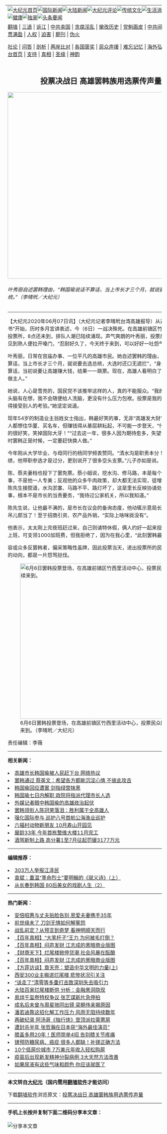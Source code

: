 <a name="1" id="1" target="_blank"></a><span id="1"></span>
<table align=center border="0"><tr><td colspan="2" VALIGN=TOP><a href="https://github.com/hknjtw322/djy/blob/master/gb/nf1351518.md#1"><img src="https://raw.githubusercontent.com/hknjtw322/www/master/t/djy/1.jpg" title="大纪元首页" alt="大纪元首页"></a><a href="https://github.com/hknjtw322/djy/blob/master/gb/n24hr.md#1"><img src="https://raw.githubusercontent.com/hknjtw322/www/master/t/djy/3.jpg" title="国际新闻" alt="国际新闻"></a><a href="https://github.com/hknjtw322/djy/blob/master/gb/nsc413.md#1"><img src="https://raw.githubusercontent.com/hknjtw322/www/master/t/djy/4.jpg" title="大陆新闻" alt="大陆新闻"></a><a href="https://github.com/hknjtw322/djy/blob/master/gb/news392.md#1"><img src="https://raw.githubusercontent.com/hknjtw322/www/master/t/djy/5.jpg" title="大纪元评论" alt="大纪元评论"></a><a href="https://github.com/hknjtw322/djy/blob/master/gb/news2007.md#1"><img src="https://raw.githubusercontent.com/hknjtw322/www/master/t/djy/6.jpg" title="传统文化" alt="传统文化"></a><a href="https://github.com/hknjtw322/djy/blob/master/gb/news2008.md#1"><img src="https://raw.githubusercontent.com/hknjtw322/www/master/t/djy/7.jpg" title="生活消费" alt="生活消费"></a><a href="https://github.com/hknjtw322/djy/blob/master/gb/ncyule.md#1"><img src="https://raw.githubusercontent.com/hknjtw322/www/master/t/djy/8.jpg" title="娱乐休闲" alt="娱乐休闲"></a><a href="https://github.com/hknjtw322/djy/blob/master/gb/nsc1002.md#1"><img src="https://raw.githubusercontent.com/hknjtw322/www/master/t/djy/9.jpg" title="健康" alt="健康"></a><a href="https://github.com/hknjtw322/djy/blob/master/gb/nf6092.md#1"><img src="https://raw.githubusercontent.com/hknjtw322/www/master/t/djy/10a.jpg" title="独家" alt="独家"></a><a href="https://github.com/hknjtw322/djy/blob/master/gb/nf4514.md#1"><img src="https://raw.githubusercontent.com/hknjtw322/www/master/t/djy/12a.jpg" title="头条要闻" alt="头条要闻"></a></td></tr>
<tr><td colspan="2" VALIGN=TOP><a target="_blank" href="https://github.com/hknjtw322/www/blob/master/README.md?zsrh#1">翻墙</a> | <a target="_blank" href="https://github.com/hknjtw322/djy/blob/master/gb/nf5657.md#1">三退</a> | <a target="_blank" href="https://github.com/hknjtw322/djy/blob/master/gb/nf6124.md#1">诉江</a> | <a target="_blank" href="https://github.com/hknjtw322/djy/blob/master/gb/nf1176117.md#1">中共卖国</a> | <a target="_blank" href="https://github.com/hknjtw322/djy/blob/master/gb/nf5773.md#1">贪腐淫乱</a> | <a target="_blank" href="https://github.com/hknjtw322/djy/blob/master/gb/nf1176115.md#1">窜改历史</a> | <a target="_blank" href="https://github.com/hknjtw322/djy/blob/master/gb/nf1176107.md#1">党魁画皮</a> | <a target="_blank" href="https://github.com/hknjtw322/djy/blob/master/gb/nf1320400.md#1">中共间谍</a> | <a target="_blank" href="https://github.com/hknjtw322/djy/blob/master/gb/nf1176114.md#1">破坏传统</a> | <a target="_blank" href="https://github.com/hknjtw322/ntdtv/blob/master/gb/prog447_1.md#1">恶贯满盈</a> | <a target="_blank" href="https://github.com/hknjtw322/djy/blob/master/gb/ncid278.md#1">人权</a> | <a target="_blank" href="https://github.com/hknjtw322/djy/blob/master/gb/nf1176111.md#1">迫害</a> | <a target="_blank" href="https://gitlab.com/szzdlab/mh-qikan/blob/master/README.md#1">期刊</a> | <a target="_blank" href="https://github.com/hknjtw322/djy/blob/master/gb/nf5562.md#1">伪火</a></p><p><a target="_blank" href="https://github.com/hknjtw322/djy/blob/master/gb/9p.md#1">社论</a> | <a target="_blank" href="https://github.com/hknjtw322/djy/blob/master/gb/nf4378.md#1">问答</a> | <a target="_blank" href="https://github.com/hknjtw322/djy/blob/master/gb/nf5792.md#1">剖析</a> | <a target="_blank" href="https://github.com/hknjtw322/djy/blob/master/gb/nf5735.md#1">两岸比对</a> | <a target="_blank" href="https://github.com/hknjtw322/djy/blob/master/gb/nf6119.md#1">各国褒奖</a> | <a target="_blank" href="https://github.com/hknjtw322/djy/blob/master/gb/nf6120.md#1">民众声援</a> | <a target="_blank" href="https://github.com/hknjtw322/djy/blob/master/gb/nf1188594.md#1">难忘记忆</a> | <a target="_blank" href="https://github.com/hknjtw322/djy/blob/master/gb/nf3180.md#1">海外弘传</a> | <a target="_blank" href="https://github.com/hknjtw322/djy/blob/master/gb/nf5410.md#1">万人上访</a> | <a target="_blank" href="https://github.com/hknjtw322/www/blob/master/README.md?zsrh#1">平台首页</a> | <a target="_blank" href="https://github.com/hknjtw322/djy/blob/master/gb/nf4386.md#1">支持</a> | <a target="_blank" href="https://github.com/hknjtw322/djy/blob/master/gb/nf4389.md#1">真相</a> | <a target="_blank" href="https://github.com/hknjtw322/djy/blob/master/gb/nf5790.md#1">圣缘</a> | <a target="_blank" href="https://github.com/hknjtw322/djy/blob/master/gb/nf4786.md#1">神韵</a></td></tr>
<tr><td VALIGN=TOP width="626"><h2 align=center>投票决战日  高雄罢韩族用选票传声量</h2>
<img width="600" src="https://i.epochtimes.com/assets/uploads/2020/06/ab429a25d86f624b1968d00ae5039f84-600x400.jpg" />
<h6>叶秀丽自述罢韩理由，“韩国瑜说话不算话，当上市长才三个月，就说要去选总统。”（李晴玳／大纪元）
</h6>
<hr>
<p>【大纪元2020年06月07日讯】（大纪元记者李晴玳台湾<ahref="https://github.com/hknjtw322/djy/blob/master/gb/tag/%E9%AB%98%E9%9B%84.md#1">高雄</a>报导）从送出“<ahref="https://github.com/hknjtw322/djy/blob/master/gb/tag/%E7%BD%A2%E9%9F%A9.md#1">罢韩</a>提议书”开始，历时多月宣讲表述，今（6日）一战决殊死。在<ahref="https://github.com/hknjtw322/djy/blob/master/gb/tag/%E9%AB%98%E9%9B%84.md#1">高雄</a>前镇区竹西里活动中心<ahref="https://github.com/hknjtw322/djy/blob/master/gb/tag/%E6%8A%95%E7%A5%A8.md#1">投票</a>所，8点还未到，排队人潮已陆续涌现。声气爽朗的叶秀丽，投票后步出大门，见到熟人便拉开嗓门，“忍耐好久了，今天终于来到，可以好好一吐怨气。”</p>
<p>叶秀丽，日常在宫庙办事、一位平凡的高雄市民。她自述<ahref="https://github.com/hknjtw322/djy/blob/master/gb/tag/%E7%BD%A2%E9%9F%A9.md#1">罢韩</a>的理由，“韩国瑜说话不算话，当上市长才三个月，就说要去选总统，大选时还口无遮拦”，“身为执政者讲话算话，当初说要让高雄赚大钱，结果一一跳票。现在，高雄人看明白了，自己要当家做主人。”</p>
<p>她说，人心是雪亮的，国民党不该推举这样的人，真的不能服众。“我的眼睛有在看，头脑有在想，我不会随便给人洗脑，更没有什么压力包袱。<ahref="https://github.com/hknjtw322/djy/blob/master/gb/tag/%E6%8A%95%E7%A5%A8.md#1">投票</a>是我的自由，现在他得接受别人的考验。”她坚定说道。</p>
<p>现年54岁的制造业主翁姓女士指出，韩最好笑的事，无非“高雄<ahref="https://github.com/hknjtw322/djy/blob/master/gb/tag/%E5%8F%91%E5%A4%A7%E8%B4%A2.md#1">发大财</a>”！她强调，人人都想住华厦、买名车，但赚钱得从基层耕耘起，不可能一步登天，“什么穿云箭，真的很好笑，笑掉国际大牙！”“过去这一年，很多人因为期待愈多，失望也就愈大，此时罢韩正是时候，一定要赶快换人做。”</p>
<p>今年刚从大学毕业、与母同行的杨同学频表赞同。“清水沟是职责本分！根本算不上政绩，他带职参选才是过分，更别说开了很多空头支票。”儿子亦如是说。</p>
<p>陈、蔡夫妻档也投下了<ahref="https://github.com/hknjtw322/djy/blob/master/gb/tag/%E7%BD%A2%E5%85%8D.md#1">罢免</a>票。蔡小姐说，挖水沟、修马路，本是每个市长都会做的事，不是他一人专美；反观他的众多牛肉政策，却大都无法实现，徒增浮夸的口实。陈先生接腔道，水沟淤塞、马路不平、路灯坏了，这是里长反映协请处理的细微末事，根本不是市长的当责要务，“我待过公家机关，所以我知道。”</p>
<p>陈先生说，让他最不满的，是市长在议会的备询态度，他动辄示意局长代答，真的太吊儿郎当了！至于招商引资、农产品外销，“实际上啥咪拢没有”。</p>
<p>他表示，太太刚上完夜班赶过来，自己则请特休假，俩人约好一起来投票，老板要我上班，可支领1000加班费，但我拒绝了，因为在我心里，“此刻罢韩最重要！”</p>
<p>容或众多反罢韩者，偏采策略性盖牌，因此投票当天，进出投票所的民众，呼应声量的动向，都是一片怨骂挞伐。</p>
<figure id="12166939" aria-describedby="caption-12166939" style="width: 500px" class="wp-caption aligncenter"><ahref=" https://i.epochtimes.com/assets/uploads/2020/06/2d8ccd54dd99ac6b0649fec8ce417d63-450x300.jpg" target="_blank" rel="noreferrer noopener"> <img src="https://i.epochtimes.com/assets/uploads/2020/06/2d8ccd54dd99ac6b0649fec8ce417d63-450x300.jpg" alt="6月6日罢韩投票登场，在高雄前镇区竹西里活动中心，投票民众陆续来到。" width="500" /></a><figcaption id="caption-12166939" class="wp-caption-text">6月6日罢韩投票登场，在高雄前镇区竹西里活动中心，投票民众陆续来到。（李晴玳／大纪元）</figcaption></figure>
<p>责任编辑：李薇</p>

<hr>


<strong>相关新闻：</strong>
<li><a href="https://github.com/hknjtw322/djy/blob/master/gb/20/6/6/n12166449.md#1">高雄市长韩国瑜被人民赶下台 网络热议</a></li>
<li><a href="https://github.com/hknjtw322/djy/blob/master/gb/20/6/6/n12166542.md#1">罢韩通过 蔡英文：希望各方都能沉淀心情 不彼此攻击</a></li>
<li><a href="https://github.com/hknjtw322/djy/blob/master/gb/20/6/6/n12166569.md#1">韩国瑜回应遭罢  剑指绿营抹黑</a></li>
<li><a href="https://github.com/hknjtw322/djy/blob/master/gb/20/6/6/n12166612.md#1">韩国瑜七日内解职 政院将指派代理市长人选</a></li>
<li><a href="https://github.com/hknjtw322/djy/blob/master/gb/20/6/6/n12166659.md#1">外媒记者眼中韩国瑜的高雄政治起伏</a></li>
<li><a href="https://github.com/hknjtw322/djy/blob/master/gb/20/6/6/n12166838.md#1">罢韩领衔人陈冠荣落泪：胜利属于全高雄人</a></li>
<li><a href="https://github.com/hknjtw322/djy/blob/master/gb/22/7/15/n13781781.md#1">强化国际参与 巡护八号首航公海渔业巡护</a></li>
<li><a href="https://github.com/hknjtw322/djy/blob/master/gb/22/7/15/n13781529.md#1">六福村动物新朋友 10月寿山开园见</a></li>
<li><a href="https://github.com/hknjtw322/djy/blob/master/gb/22/7/14/n13780730.md#1">屋龄33年 今年首栋整维大楼11月完工</a></li>
<li><a href="https://github.com/hknjtw322/djy/blob/master/gb/22/7/14/n13780662.md#1">酒驾新制上路 高分署1至7月征起罚锾3177万元</a></li>
<hr>


<strong>编辑推荐：</strong>
<li><a href="https://github.com/ychojm359/djy/blob/master/gb/18/12/9/n10900044.md?dfh#1" target="_blank">303万人举报江泽民</a></li><li><a href="https://github.com/tsiac2612/djy/blob/master/gb/18/3/21/n10235717.md#1" target="_blank">袁斌：重温“革命烈士”夏明翰的《就义诗》（上）</a></li><li><a href="https://github.com/tsiac2612/djy/blob/master/gb/18/12/17/n10916777.md#1" target="_blank">从长春到韩国 80后美女的戏剧人生（2）</a></li>
<hr>

<strong>热门新闻：</strong>
<li><a href="https://github.com/hknjtw322/djy/blob/master/gb/22/7/13/n13780125.md#1">安倍昭惠与丈夫贴脸告别 恩爱夫妻携手35年</a></li>
<li><a href="https://github.com/hknjtw322/djy/blob/master/gb/22/7/1/n13771608.md#1">前世缘未了 刀剑无情如何解冤怨</a></li>
<li><a href="https://github.com/hknjtw322/djy/blob/master/gb/22/7/2/n13772083.md#1">战乱前定？从预言到奇梦 看神明顺天而行</a></li>
<li><a href="https://github.com/hknjtw322/djy/blob/master/gb/22/6/26/n13767891.md#1">【百年真相】“大笔杆子”王力 为何被毛打倒？</a></li>
<li><a href="https://github.com/hknjtw322/djy/blob/master/gb/22/7/7/n13775796.md#1">【百年真相】闷声发财 江志成的黑暗商业版图</a></li>
<li><a href="https://github.com/hknjtw322/djy/blob/master/gb/22/7/15/n13781801.md#1">【财商天下】烂尾楼掀停贷潮 社会风暴在酝酿</a></li>
<li><a href="https://github.com/hknjtw322/djy/blob/master/gb/22/7/7/n13775796.md#1">【百年真相】闷声发财 江志成的黑暗商业版图</a></li>
<li><a href="https://github.com/hknjtw322/djy/blob/master/gb/22/7/15/n13781683.md#1">【方菲访谈】章天亮：塑造中华文明的力量(上)</a></li>
<li><a href="https://github.com/hknjtw322/djy/blob/master/gb/22/7/14/n13780665.md#1">西安300业主搬进烂尾楼 悲惨状况引关注</a></li>
<li><a href="https://github.com/hknjtw322/djy/blob/master/gb/22/7/14/n13780442.md#1">“该走了”清零等多重打击致深圳失去吸引力</a></li>
<li><a href="https://github.com/hknjtw322/djy/blob/master/gb/22/7/13/n13780360.md#1">大陆百家烂尾楼断供 分析：金融黑洞隐现</a></li>
<li><a href="https://github.com/hknjtw322/djy/blob/master/gb/22/7/13/n13780363.md#1">易烊千玺卷特权争议 张艺谋新片急停拍</a></li>
<li><a href="https://github.com/hknjtw322/djy/blob/master/gb/22/7/14/n13781025.md#1">成名后未曾与周星驰同出镜 梁朝伟亲揭原因</a></li>
<li><a href="https://github.com/hknjtw322/djy/blob/master/gb/22/7/13/n13779727.md#1">潘若迪靠这招化解工作压力 风雨无阻持续数年</a></li>
<li><a href="https://github.com/hknjtw322/djy/blob/master/gb/22/7/14/n13781107.md#1">再破纪录 阿汤哥《独行侠》登顶派拉蒙票房</a></li>
<li><a href="https://github.com/hknjtw322/djy/blob/master/gb/22/7/13/n13780297.md#1">遭封杀半年 张哲瀚在日本获“海外最佳演员”</a></li>
<li><a href="https://github.com/hknjtw322/djy/blob/master/gb/22/7/11/n13778570.md#1">膝盖多用20年！医师简单4招 告别膝关节疼痛</a></li>
<li><a href="https://github.com/hknjtw322/djy/blob/master/gb/22/7/12/n13779402.md#1">镁预防糖尿病、癌症 很多人都缺！补镁正确方法</a></li>
<li><a href="https://github.com/hknjtw322/djy/blob/master/gb/22/7/15/n13781296.md#1">10个低房价城市 7万美元年收入轻松购房</a></li>
<li><a href="https://github.com/hknjtw322/djy/blob/master/gb/22/7/12/n13778888.md#1">疫苗后出现新发精神分裂病例 3大天然方法改善</a></li>
<li><a href="https://github.com/hknjtw322/djy/blob/master/gb/22/7/14/n13780475.md#1">如果尿液有这些气味和颜色 你应该就医了</a></li>
<hr>

<strong>本文转自<a href="https://www.epochtimes.com">大纪元</a>（国内需用<a href="https://github.com/hknjtw322/www/blob/master/README.md#8">翻墙软件</a>才能访问）</strong><p>下载<a href="https://github.com/hknjtw322/www/blob/master/README.md#8">翻墙软件</a>浏览原文：<a href="https://www.epochtimes.com/gb/20/6/7/n12166936.htm">投票决战日  高雄罢韩族用选票传声量</a></p><hr>

<strong>手机上长按并复制下面二维码分享本文章：</strong><br><br><img src="https://chart.apis.google.com/chart?cht=qr&chs=240x240&choe=UTF-8&chld=M|2&chl=https://github.com/hknjtw322/djy/blob/master/gb/20/6/7/n12166936.md%231" title="分享本文章"></td><td VALIGN=TOP><a href="https://github.com/hknjtw322/djy/blob/master/gb/16/1/21/n4622075.md?dfh#1" target="_blank"><img src="https://raw.githubusercontent.com/hknjtw322/djy/master/gb/300/wei-f1.jpg" title="中共的伪火骗局"  alt="中共的伪火骗局"></a><br><a href="https://github.com/hknjtw322/www/blob/master/README.md?dfh#9" target="_blank"><img src="https://raw.githubusercontent.com/hknjtw322/djy/master/gb/300/yong-h.jpg" title="永恒的见证"  alt="永恒的见证"></a><br><a href="https://github.com/hknjtw322/djy/blob/master/gb/13/9/29/n3974789.md?dfh#1" target="_blank"><img src="https://raw.githubusercontent.com/hknjtw322/djy/master/gb/300/shang-lnz.jpg" title="善良女子被中共投男牢"  alt="善良女子被中共投男牢"></a><br><a href="https://github.com/hknjtw322/djy/blob/master/gb/16/3/16/n4663449.md?dfh#1" target="_blank"><img src="https://raw.githubusercontent.com/hknjtw322/djy/master/gb/300/huo-z3.jpg" title="警卫目击活摘器官"  alt="警卫目击活摘器官"></a><br><a href="https://github.com/hknjtw322/djy/blob/master/gb/16/8/7/n8177641.md?dfh#1" target="_blank"><img src="https://raw.githubusercontent.com/hknjtw322/djy/master/gb/300/huo-z4.jpg" title="证人描述活摘恐怖"  alt="证人描述活摘恐怖"></a><br><a href="https://github.com/hknjtw322/djy/blob/master/gb/10/4/19/n2881569.md?dfh#1" target="_blank"><img src="https://raw.githubusercontent.com/hknjtw322/djy/master/gb/300/huo-z1.jpg" title="揭开活摘器官黑幕"  alt="揭开活摘器官黑幕"></a><br><a href="https://github.com/hknjtw322/djy/blob/master/gb/10/11/7/n3077476.md?dfh#1" target="_blank"><img src="https://raw.githubusercontent.com/hknjtw322/djy/master/gb/300/ma-ks.jpg" title="马克思的成魔之路"  alt="马克思的成魔之路"></a><br><a href="https://github.com/hknjtw322/djy/blob/master/gb/14/6/9/n4173977.md?dfh#1" target="_blank"><img src="https://raw.githubusercontent.com/hknjtw322/djy/master/gb/300/chang-zs.jpg" title="藏字石 蕴天机"  alt="藏字石 蕴天机"></a><br><a href="https://github.com/hknjtw322/djy/blob/master/gb/18/5/10/n10381511.md?dfh#1" target="_blank"><img src="https://raw.githubusercontent.com/hknjtw322/djy/master/gb/300/st1.jpg" title="关注三亿人三退"  alt="关注三亿人三退"></a><br><a href="https://github.com/hknjtw322/djy/blob/master/gb/18/3/21/n10237682.md?dfh#1" target="_blank"><img src="https://raw.githubusercontent.com/hknjtw322/djy/master/gb/300/jie-t.jpg" title="解体中共复兴中华"  alt="解体中共复兴中华"></a><br><a href="https://github.com/hknjtw322/djy/blob/master/gb/9/2/9/n2422991.md?dfh#1" target="_blank"><img src="https://raw.githubusercontent.com/hknjtw322/djy/master/gb/300/gao-zs.jpg" title="中共迫害良心律师"  alt="中共迫害良心律师"></a><br><a href="https://github.com/hknjtw322/djy/blob/master/gb/18/12/9/n10900044.md?dfh#1" target="_blank"><img src="https://raw.githubusercontent.com/hknjtw322/djy/master/gb/300/sj1.jpg" title="三百多万人举报江泽民"  alt="三百多万人举报江泽民"></a><br><a href="https://github.com/hknjtw322/djy/blob/master/gb/18/8/28/n10672014.md?dfh#1" target="_blank"><img src="https://raw.githubusercontent.com/hknjtw322/djy/master/gb/300/sj2.jpg" title="这些官员为何起诉江泽民"  alt="这些官员为何起诉江泽民"></a><br><a href="https://github.com/hknjtw322/djy/blob/master/gb/8/12/18/n2367165.md?dfh#1" target="_blank"><img src="https://raw.githubusercontent.com/hknjtw322/djy/master/gb/300/liangan.jpg" title="海峡两岸的强烈对比"  alt="海峡两岸的强烈对比"></a><br><a href="https://github.com/hknjtw322/djy/blob/master/gb/15/12/10/n4593139.md?dfh#1" target="_blank"><img src="https://raw.githubusercontent.com/hknjtw322/djy/master/gb/300/jia-ndzl.jpg" title="加拿大总理的贺信"  alt="加拿大总理的贺信"></a><br><a href="https://github.com/hknjtw322/djy/blob/master/gb/11/6/17/n3289382.md?dfh#1" target="_blank"><img src="https://raw.githubusercontent.com/hknjtw322/djy/master/gb/300/xiao-wd.jpg" title="探寻真相兼听则明"  alt="探寻真相兼听则明"></a><br><a href="https://github.com/hknjtw322/djy/blob/master/gb/18/10/27/n10812623.md?dfh#1" target="_blank"><img src="https://raw.githubusercontent.com/hknjtw322/djy/master/gb/300/yindu.jpg" title="印度媒体报道东方"  alt="印度媒体报道东方"></a><br><a href="https://github.com/hknjtw322/djy/blob/master/gb/18/6/9/n10469652.md?dfh#1" target="_blank"><img src="https://raw.githubusercontent.com/hknjtw322/djy/master/gb/300/xie-j.jpg" title="不一样的海外校园"  alt="不一样的海外校园"></a><br><a href="https://github.com/hknjtw322/djy/blob/master/gb/7/4/5/n1669415.md?dfh#1" target="_blank"><img src="https://raw.githubusercontent.com/hknjtw322/djy/master/gb/300/li-up.jpg" title="从大师到徒弟的传奇"  alt="从大师到徒弟的传奇"></a><br><a href="https://github.com/hknjtw322/djy/blob/master/gb/17/5/26/n9191512.md?dfh#1" target="_blank"><img src="https://raw.githubusercontent.com/hknjtw322/djy/master/gb/300/zfl2.jpg" title="亿万人与东方一本奇书"  alt="亿万人与东方一本奇书"></a><br><a href="https://github.com/hknjtw322/djy/blob/master/gb/13/11/27/n4020290.md?dfh#1" target="_blank"><img src="https://raw.githubusercontent.com/hknjtw322/djy/master/gb/300/zhen-h.jpg" title="大陆见不到的震撼场面"  alt="大陆见不到的震撼场面"></a><br><a href="https://github.com/hknjtw322/djy/blob/master/gb/15/7/17/n4482910.md?dfh#1" target="_blank"><img src="https://raw.githubusercontent.com/hknjtw322/djy/master/gb/300/dalu-sk.jpg" title="人心向善 大陆当初盛况"  alt="人心向善 大陆当初盛况"></a><br><a href="https://github.com/hknjtw322/djy/blob/master/gb/19/1/5/n10955468.md?dfh#1" target="_blank"><img src="https://raw.githubusercontent.com/hknjtw322/djy/master/gb/300/zfl1.jpg" title="追寻真理 这书讲什么"  alt="追寻真理 这书讲什么"></a><br><a href="https://github.com/hknjtw322/www/blob/master/README.md?dfh#1" target="_blank"><img src="https://raw.githubusercontent.com/hknjtw322/djy/master/gb/300/fq1.jpg" title="下载免费翻墙软件"  alt="下载免费翻墙软件"></a><br></td></tr></table>
